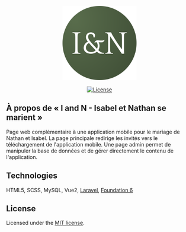 <p align="center"><a href="https://iandn.app/admin/" target="_blank"><img src="https://raw.githubusercontent.com/ArgonStudioSNC/iandn.unity/main/.github/logo-lockup/logo-round.png" height="200"></a></p>

<p align="center">
<a href="https://opensource.org/licenses/MIT"><img src="https://img.shields.io/badge/License-MIT-yellow.svg" alt="License"></a>
</p>

## À propos de « I and N - Isabel et Nathan se marient »

Page web complémentaire à une application mobile pour le mariage de Nathan et Isabel. La page principale redirige les invités vers le téléchargement de l'application mobile.
Une page admin permet de manipuler la base de données et de gérer directement le contenu de l'application.

## Technologies

HTML5, SCSS, MySQL, Vue2, [Laravel](https://laravel.com/), [Foundation 6](https://get.foundation/)

## License

Licensed under the [MIT license](https://opensource.org/licenses/MIT).
